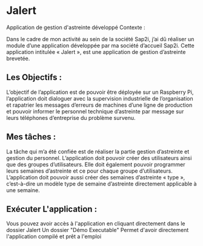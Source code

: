 # Jalert
Application de gestion d'astreinte développé
Contexte : 

Dans le cadre de mon activité au sein de la société Sap2i, j’ai dû réaliser un module d’une application développée par ma société d’accueil Sap2i. Cette application intitulée « Jalert », est une application de gestion d’astreinte brevetée. 


## Les Objectifs :

L’objectif de l’application est de pouvoir être déployée sur un Raspberry Pi, l’application doit dialoguer avec la supervision industrielle de l’organisation et rapatrier les messages d’erreurs de machines d’une ligne de production et pouvoir informer le personnel technique d’astreinte par message sur leurs téléphones d’entreprise du problème survenu. 


## Mes tâches :

La tâche qui m’a été confiée est de réaliser la partie gestion d’astreinte et gestion du personnel. L’application doit pouvoir créer des utilisateurs ainsi que des groupes d’utilisateurs. Elle doit également pouvoir programmer leurs semaines d’astreinte et ce pour chaque groupe d’utilisateurs. L’application doit pouvoir aussi créer des semaines d’astreinte « type », c’est-à-dire un modèle type de semaine d’astreinte directement applicable à une semaine.

## Exécuter L'application :
Vous pouvez avoir accès à l'application en cliquant directement dans le dossier Jalert 
Un dossier "Démo Executable" Permet d'avoir directement l'application compilé et prêt a l'emploi

